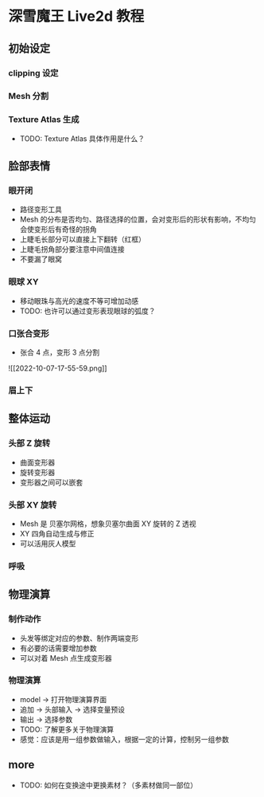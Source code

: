 # 深雪魔王 Live2d 教程

## 初始设定

### clipping 设定

### Mesh 分割

### Texture Atlas 生成

- TODO: Texture Atlas 具体作用是什么？

## 脸部表情

### 眼开闭

- 路径变形工具
- Mesh 的分布是否均匀、路径选择的位置，会对变形后的形状有影响，不均匀会使变形后有奇怪的拐角
- 上睫毛长部分可以直接上下翻转（红框）
- 上睫毛拐角部分要注意中间值连接
- 不要漏了眼窝

### 眼球 XY

- 移动眼珠与高光的速度不等可增加动感
- TODO: 也许可以通过变形表现眼球的弧度？

### 口张合变形

- 张合 4 点，变形 3 点分割

![[2022-10-07-17-55-59.png]]

### 眉上下

## 整体运动

### 头部 Z 旋转

- 曲面变形器
- 旋转变形器
- 变形器之间可以嵌套

### 头部 XY 旋转

- Mesh 是 贝塞尔网格，想象贝塞尔曲面 XY 旋转的 Z 透视
- XY 四角自动生成与修正
- 可以活用灰人模型

### 呼吸

## 物理演算

### 制作动作

- 头发等绑定对应的参数、制作两端变形
- 有必要的话需要增加参数
- 可以对着 Mesh 点生成变形器

### 物理演算

- model -> 打开物理演算界面
- 追加 -> 头部输入 -> 选择变量预设
- 输出 -> 选择参数
- TODO: 了解更多关于物理演算
- 感觉：应该是用一组参数做输入，根据一定的计算，控制另一组参数

## more

- TODO: 如何在变换途中更换素材？（多素材做同一部位）
